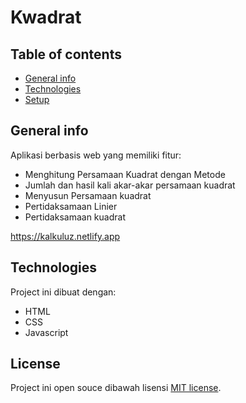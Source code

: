 # Kwadrat

## Table of contents
* [General info](#general-info)
* [Technologies](#technologies)
* [Setup](#setup)

## General info
Aplikasi berbasis web yang memiliki fitur:
* Menghitung Persamaan Kuadrat dengan Metode
* Jumlah dan hasil kali akar-akar persamaan kuadrat
* Menyusun Persamaan kuadrat
* Pertidaksamaan Linier
* Pertidaksamaan kuadrat

 https://kalkuluz.netlify.app
	
## Technologies
Project ini dibuat dengan:
* HTML
* CSS
* Javascript

## License

Project ini open souce dibawah lisensi [MIT license](https://opensource.org/licenses/MIT).

